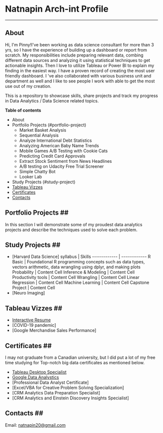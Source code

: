 # Natnapin Arch-int Profile <a name="TOP"></a>
---

## About ##
Hi, I'm Pinny!I've been working as data science consultant for more than 3 yrs, so I have the experience of building up a dashboard or report from scratch. My responsibilities include preparing relevant data, combing different data sources and analyzing it using statistical techniques to get actionable insights. Then I love to utilize Tableau or Power BI to explain my finding in the easiest way. I have a proven record of creating the most user friendly dashboard. I 've  also collaborated with various business unit and department as well and I like to see people I work with able to get the most use out of my creation. 

This is a repository to showcase skills, share projects and track my progress in Data Analytics / Data Science related topics.

**Table of contents**
  * About
  * Portfolio Projects (#portfolio-project)
    * Market Basket Analysis
    * Sequential Analysis
    * Analyze International Debt Statistics
    * Analyzing American Baby Name Trends
    * Mobile Games A/B Testing with Cookie Cats
    * Predicting Credit Card Approvals
    * Extract Stock Sentiment from News Headlines
    * A/B testing on Udacity Free Trial Screener
    * Simple Chatty Bot
    * Looker Lab
  * Study Projects (#study-project)
  * [Tableau Vizzes](#tableau-vizzes)
  * [Certificates](#certificates)
  * [Contacts](#contact)

## Portfolio Projects ## <a name="portfolio-project"></a> 
In this section I will demonstrate some of my proudest data analytics projects and describe the techniques used to solve each problem.

## Study Projects ## <a name="study-project"></a> 
 * [Harvard Data Science]
   syllabus | Skills 
   ------------- | -------------
   R Basic  | Foundational R programming concepts such as data types, vectors arithmetic, data wrangling using dplyr, and making plots
   Probability | Content Cell
   Inference & Modeling | Content Cell
   Productivity tools | Content Cell
   Wrangling | Content Cell
   Linear Regression | Content Cell
   Machine Learning | Content Cell
   Capstone Project | Content Cell
 * [Neuro Imaging]

## Tableau Vizzes ## <a name="tableau-vizzes"></a>   
 * [Interactive Resume](https://public.tableau.com/app/profile/natnapin.arch.int/viz/NATNAPIN-INTERACTIVERESUME/Dashboard13)
 * [COVID-19 pandemic]
 * [Google Merchandise Sales Performance]
## Certificates ## <a name="certificates"></a>    
I may not graduate from a Canadian university, but I did put a lot of my free time studying for Top-notch big data certificates as mentioned below.  
 * [Tableau Desktop Specialist](https://www.credly.com/badges/b4d09a7b-5b61-4af2-80e5-e736ece7017b/public_url)
 * [Google Data Analystics](https://www.credly.com/badges/d25963e3-104a-43f0-84d1-7ddb968a730a/public_url)
 * [Professional Data Analyst Certificate]
 * [Excel/VBA for Creative Problem Solving Specialization]
 * [CRM Analytics Data Preparation Specialist]
 * [CRM Analytics and Einstein Discovery Insights Specialist]

## Contacts ## <a name="contact"></a>    
Email: natnapin20@gmail.com
